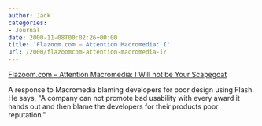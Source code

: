 ```yaml
---
author: Jack
categories:
- Journal
date: 2000-11-08T00:02:26+00:00
title: 'Flazoom.com – Attention Macromedia: I'
url: /2000/flazoomcom-attention-macromedia-i/
---
```


[Flazoom.com &#8211; Attention Macromedia: I Will not be Your Scapegoat][1]

A response to Macromedia blaming developers for poor design using Flash. He says, "A company can not promote bad usability with every award it hands out and then blame the developers for their products poor reputation."

 [1]: http://www.flazoom.com/news/scapegoat_11012000.shtml